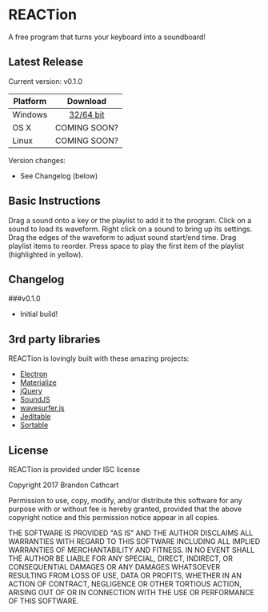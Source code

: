 # REACTion

A free program that turns your keyboard into a soundboard!

## Latest Release
Current version: v0.1.0

| Platform      | Download      |
| ------------- |:-------------:|
| Windows       | [32/64 bit](REACTion/releases/latest/)   |
| OS X          | COMING SOON?   |
| Linux		      | COMING SOON?   |

Version changes:
* See Changelog (below)

## Basic Instructions

Drag a sound onto a key or the playlist to add it to the program.
Click on a sound to load its waveform.
Right click on a sound to bring up its settings.
Drag the edges of the waveform to adjust sound start/end time.
Drag playlist items to reorder.
Press space to play the first item of the playlist (highlighted in yellow).


## Changelog

###v0.1.0
* Initial build!

## 3rd party libraries

REACTion is lovingly built with these amazing projects:
* [Electron](http://electron.atom.io/)
* [Materialize](http://materializecss.com/)
* [jQuery](https://jquery.com/)
* [SoundJS](https://github.com/CreateJS/SoundJS)
* [wavesurfer.js](https://github.com/katspaugh/wavesurfer.js)
* [Jeditable](https://github.com/tuupola/jquery_jeditable)
* [Sortable](https://github.com/RubaXa/Sortable)

## License

REACTion is provided under ISC license

Copyright 2017 Brandon Cathcart

Permission to use, copy, modify, and/or distribute this software for any purpose with or without fee is hereby granted, provided that the above copyright notice and this permission notice appear in all copies.

THE SOFTWARE IS PROVIDED "AS IS" AND THE AUTHOR DISCLAIMS ALL WARRANTIES WITH REGARD TO THIS SOFTWARE INCLUDING ALL IMPLIED WARRANTIES OF MERCHANTABILITY AND FITNESS. IN NO EVENT SHALL THE AUTHOR BE LIABLE FOR ANY SPECIAL, DIRECT, INDIRECT, OR CONSEQUENTIAL DAMAGES OR ANY DAMAGES WHATSOEVER RESULTING FROM LOSS OF USE, DATA OR PROFITS, WHETHER IN AN ACTION OF CONTRACT, NEGLIGENCE OR OTHER TORTIOUS ACTION, ARISING OUT OF OR IN CONNECTION WITH THE USE OR PERFORMANCE OF THIS SOFTWARE.
